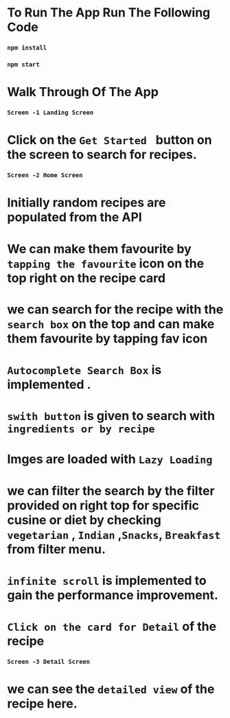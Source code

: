 # To Run The App Run The Following Code

### `npm install`

### `npm start`

# Walk Through Of The App

### `Screen -1 Landing Screen`

# Click on the `Get Started ` button on the screen to search for recipes.

### `Screen -2 Home Screen`

# Initially random recipes are populated from the API

# We can make them favourite by `tapping the favourite` icon on the top right on the recipe card

# we can search for the recipe with the `search box` on the top and can make them favourite by tapping fav icon

# `Autocomplete Search Box` is implemented .

# `swith button` is given to search with `ingredients or by recipe`

# Imges are loaded with `Lazy Loading`

# we can filter the search by the filter provided on right top for specific cusine or diet by checking `vegetarian` , `Indian` ,`Snacks`, `Breakfast` from filter menu.

# `infinite scroll` is implemented to gain the performance improvement.

# `Click on the card for Detail` of the recipe

### `Screen -3 Detail Screen`

# we can see the `detailed view` of the recipe here.
